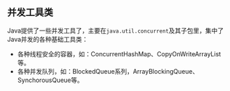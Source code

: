 

## 并发工具类

Java提供了一些并发工具了，主要在`java.util.concurrent`及其子包里，集中了Java并发的各种基础工具类：

- 各种线程安全的容器，如：ConcurrentHashMap、CopyOnWriteArrayList等。
- 各种并发队列，如：BlockedQueue系列，ArrayBlockingQueue、SynchorousQueue等。